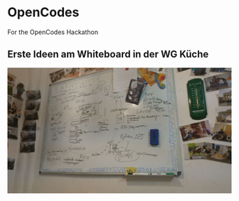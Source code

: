 # OpenCodes
For the OpenCodes Hackathon

## Erste Ideen am Whiteboard in der WG Küche

![alt text](System/FirstIdear.jpeg)
